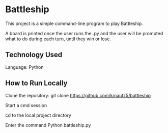 # Battleship

This project is a simple command-line program to play Battleship.

A board is printed once the user runs the .py and the user will be prompted what to do during each turn, until they win or lose.

## Technology Used

Language: Python

## How to Run Locally

Clone the repository: git clone https://github.com/kmautz5/battleship

Start a cmd session

cd to the local project directory

Enter the command Python battleship.py